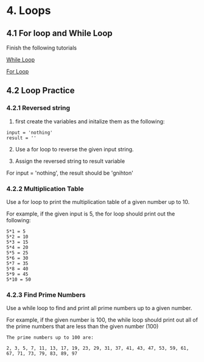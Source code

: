 # 4. Loops

## 4.1 For loop and While Loop

Finish the following tutorials

[While Loop](https://www.w3schools.com/python/python_while_loops.asp)

[For Loop](https://www.w3schools.com/python/python_for_loops.asp)

## 4.2 Loop Practice

### 4.2.1 Reversed string

1. first create the variables and initalize them as the following:
```
input = 'nothing'
result = ''
```
2. Use a for loop to reverse the given input string.

3. Assign the reversed string to result variable

For input = 'nothing', the result should be 'gnihton'

### 4.2.2 Multiplication Table
 
Use a for loop to print the multiplication table of a given number up to 10.

For example, if the given input is 5, the for loop should print out the following:

```
5*1 = 5
5*2 = 10
5*3 = 15
5*4 = 20
5*5 = 25
5*6 = 30
5*7 = 35
5*8 = 40
5*9 = 45
5*10 = 50
```


### 4.2.3 Find Prime Numbers
Use a while loop to find and print all prime numbers up to a given number.

For example, if the given number is 100, the while loop should print out all of the prime numbers that are less than the given number (100)


```
The prime numbers up to 100 are:

2, 3, 5, 7, 11, 13, 17, 19, 23, 29, 31, 37, 41, 43, 47, 53, 59, 61, 67, 71, 73, 79, 83, 89, 97
```